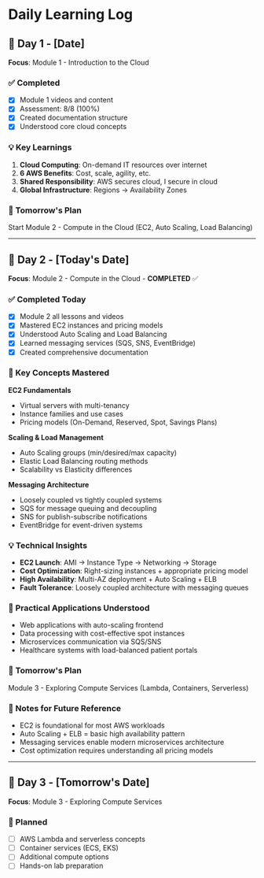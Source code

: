 # Daily Learning Log

## 📅 Day 1 - [Date]
**Focus**: Module 1 - Introduction to the Cloud

### ✅ Completed
- [x] Module 1 videos and content
- [x] Assessment: 8/8 (100%)
- [x] Created documentation structure
- [x] Understood core cloud concepts

### 💡 Key Learnings
1. **Cloud Computing**: On-demand IT resources over internet
2. **6 AWS Benefits**: Cost, scale, agility, etc.
3. **Shared Responsibility**: AWS secures cloud, I secure in cloud
4. **Global Infrastructure**: Regions → Availability Zones

### 🎯 Tomorrow's Plan
Start Module 2 - Compute in the Cloud (EC2, Auto Scaling, Load Balancing)

---

## 📅 Day 2 - [Today's Date]
**Focus**: Module 2 - Compute in the Cloud - **COMPLETED** ✅

### ✅ Completed Today
- [x] Module 2 all lessons and videos
- [x] Mastered EC2 instances and pricing models
- [x] Understood Auto Scaling and Load Balancing
- [x] Learned messaging services (SQS, SNS, EventBridge)
- [x] Created comprehensive documentation

### 🎯 Key Concepts Mastered
**EC2 Fundamentals**
- Virtual servers with multi-tenancy
- Instance families and use cases
- Pricing models (On-Demand, Reserved, Spot, Savings Plans)

**Scaling & Load Management**
- Auto Scaling groups (min/desired/max capacity)
- Elastic Load Balancing routing methods
- Scalability vs Elasticity differences

**Messaging Architecture**
- Loosely coupled vs tightly coupled systems
- SQS for message queuing and decoupling
- SNS for publish-subscribe notifications
- EventBridge for event-driven systems

### 💡 Technical Insights
- **EC2 Launch**: AMI → Instance Type → Networking → Storage
- **Cost Optimization**: Right-sizing instances + appropriate pricing model
- **High Availability**: Multi-AZ deployment + Auto Scaling + ELB
- **Fault Tolerance**: Loosely coupled architecture with messaging queues

### 🚀 Practical Applications Understood
- Web applications with auto-scaling frontend
- Data processing with cost-effective spot instances
- Microservices communication via SQS/SNS
- Healthcare systems with load-balanced patient portals

### 🎯 Tomorrow's Plan
Module 3 - Exploring Compute Services (Lambda, Containers, Serverless)

### 📝 Notes for Future Reference
- EC2 is foundational for most AWS workloads
- Auto Scaling + ELB = basic high availability pattern
- Messaging services enable modern microservices architecture
- Cost optimization requires understanding all pricing models

---

## 📅 Day 3 - [Tomorrow's Date]
**Focus**: Module 3 - Exploring Compute Services

### 🔄 Planned
- [ ] AWS Lambda and serverless concepts
- [ ] Container services (ECS, EKS)
- [ ] Additional compute options
- [ ] Hands-on lab preparation
